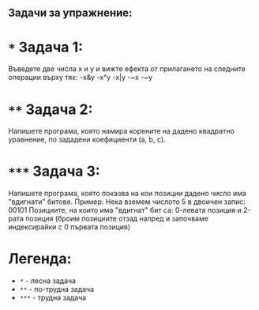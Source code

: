 ## Задачи за упражнение:
# `*` Задача 1:
  Въведете две числа x и y и вижте ефекта от прилагането на следните операции върху тях:
      -x&y
      -x^y
      -x|y
      -~x
      -~y
      
# `**` Задача 2:
  Напишете програма, която намира корените на дадено квадратно уравнение, по
  зададени коефициенти (a, b, c).

# `***` Задача 3:
  Напишете програма, която показва на кои позиции дадено число има "вдигнати" битове.
  Пример:
      Нека вземем числото 5 в двоичен запис: 00101
      Позициите, на които има "вдигнат" бит са: 0-левата позиция и 2-рата позиция
      (броим позициите отзад напред и започваме индексирайки с 0 първата позиция)
    
# Легенда:
  - `*`   - лесна задача
  - `**`  - по-трудна задача
  - `***` - трудна задача
